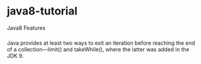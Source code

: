 # java8-tutorial
Java8 Features



##### 

Java provides at least two ways to exit an iteration before reaching the end of a collection—limit() 
and takeWhile(), where the latter was added in the JDK 9.

